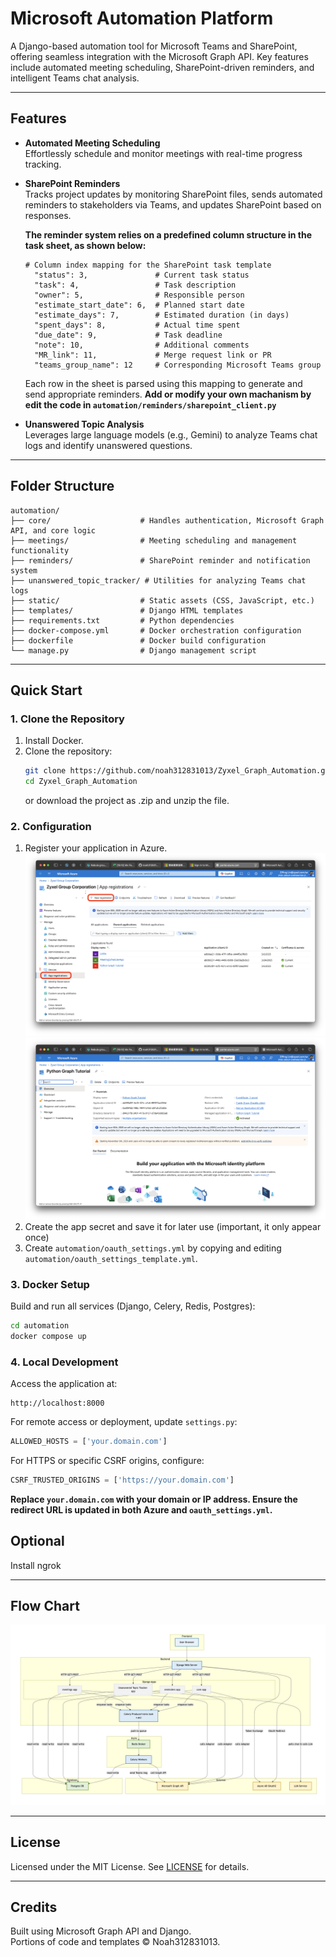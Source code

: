 # Microsoft Automation Platform

A Django-based automation tool for Microsoft Teams and SharePoint, offering seamless integration with the Microsoft Graph API. Key features include automated meeting scheduling, SharePoint-driven reminders, and intelligent Teams chat analysis.

---

## Features

- **Automated Meeting Scheduling**  
  Effortlessly schedule and monitor meetings with real-time progress tracking.

- **SharePoint Reminders**  
  Tracks project updates by monitoring SharePoint files, sends automated reminders to stakeholders via Teams, and updates SharePoint based on responses.


  **The reminder system relies on a predefined column structure in the task sheet, as shown below:**
  ```
  # Column index mapping for the SharePoint task template
    "status": 3,               # Current task status
    "task": 4,                 # Task description
    "owner": 5,                # Responsible person
    "estimate_start_date": 6,  # Planned start date
    "estimate_days": 7,        # Estimated duration (in days)
    "spent_days": 8,           # Actual time spent
    "due_date": 9,             # Task deadline
    "note": 10,                # Additional comments
    "MR_link": 11,             # Merge request link or PR
    "teams_group_name": 12     # Corresponding Microsoft Teams group
    ```
  Each row in the sheet is parsed using this mapping to generate and send appropriate reminders.
  **Add or modify your own machanism by edit the code in `automation/reminders/sharepoint_client.py`**

- **Unanswered Topic Analysis**  
  Leverages large language models (e.g., Gemini) to analyze Teams chat logs and identify unanswered questions.

---

## Folder Structure

```
automation/
├── core/                    # Handles authentication, Microsoft Graph API, and core logic
├── meetings/                # Meeting scheduling and management functionality
├── reminders/               # SharePoint reminder and notification system
├── unanswered_topic_tracker/ # Utilities for analyzing Teams chat logs
├── static/                  # Static assets (CSS, JavaScript, etc.)
├── templates/               # Django HTML templates
├── requirements.txt         # Python dependencies
├── docker-compose.yml       # Docker orchestration configuration
├── dockerfile               # Docker build configuration
└── manage.py                # Django management script
```

---

## Quick Start

### 1. Clone the Repository
1. Install Docker.
2. Clone the repository:
   ```sh
   git clone https://github.com/noah312831013/Zyxel_Graph_Automation.git
   cd Zyxel_Graph_Automation
   ```
   or download the project as .zip and unzip the file.

### 2. Configuration
1. Register your application in Azure.
![Azure app register](Azure.png)
![Azure app detail](app_detail.png)
2. Create the app secret and save it for later use (important, it only appear once)
3. Create `automation/oauth_settings.yml` by copying and editing `automation/oauth_settings_template.yml`.

### 3. Docker Setup
Build and run all services (Django, Celery, Redis, Postgres):
```sh
cd automation
docker compose up
```

### 4. Local Development
Access the application at:
```
http://localhost:8000
```

For remote access or deployment, update `settings.py`:
```python
ALLOWED_HOSTS = ['your.domain.com']
```

For HTTPS or specific CSRF origins, configure:
```python
CSRF_TRUSTED_ORIGINS = ['https://your.domain.com']
```

**Replace `your.domain.com` with your domain or IP address. Ensure the redirect URL is updated in both Azure and `oauth_settings.yml`.**

## Optional
Install ngrok

---

## Flow Chart
![Flow Chart](img.png)

---

## License
Licensed under the MIT License. See [LICENSE](LICENSE) for details.

---

## Credits
Built using Microsoft Graph API and Django.  
Portions of code and templates © Noah312831013.